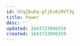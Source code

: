 ```yaml
---
id: UYqZ8uEq-gfjEv6jRVT3g
title: Power
desc: ''
updated: 1643723096359
created: 1643723096359
---
```


